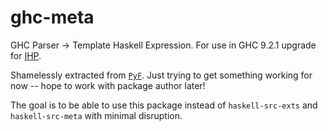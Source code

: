 # ghc-meta

GHC Parser -> Template Haskell Expression. For use in GHC 9.2.1 upgrade for [IHP](https://github.com/digitallyinduced/ihp).

Shamelessly extracted from [`PyF`](https://github.com/guibou/PyF). Just trying to get something working for now -- hope to work with package author later!

The goal is to be able to use this package instead of `haskell-src-exts` and `haskell-src-meta` with minimal disruption.
